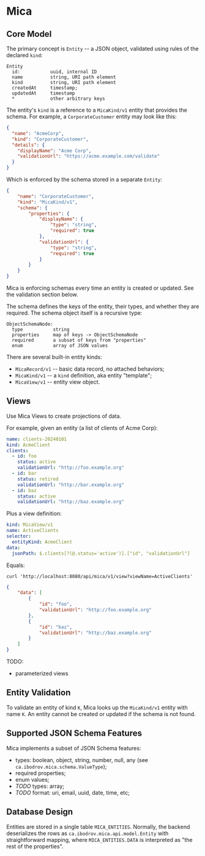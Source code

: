# Mica

## Core Model

The primary concept is `Entity` -- a JSON object, validated using rules of the
declared `kind`:

```text
Entity
  id:           uuid, internal ID
  name          string, URI path element
  kind          string, URI path element
  createdAt     timestamp;
  updatedAt     timestamp
  *             other arbitrary keys
```

The entity's `kind` is a reference to a `MicaKind/v1` entity that provides
the schema. For example, a `CorporateCustomer` entity may look like this:

```json
{
  "name": "AcmeCorp",
  "kind": "CorporateCustomer",
  "details": {
    "displayName": "Acme Corp",
    "validationUrl": "https://acme.example.com/validate"
  }
}
```

Which is enforced by the schema stored in a separate `Entity`:

```json
{
    "name": "CorporateCustomer",
    "kind": "MicaKind/v1",
    "schema": {
        "properties": {
            "displayName": {
                "type": "string",
                "required": true
            },
            "validationUrl": {
                "type": "string",
                "required": true
            }
        }
    }
}
```

Mica is enforcing schemas every time an entity is created or updated. See
the validation section below.

The schema defines the keys of the entity, their types, and whether they are
required. The schema object itself is a recursive type:

```text
ObjectSchemaNode:
  type           string
  properties     map of keys -> ObjectSchemaNode
  required       a subset of keys from "properties"
  enum           array of JSON values
```

There are several built-in entity kinds:
- `MicaRecord/v1` -- basic data record, no attached behaviors;
- `MicaKind/v1` -- a `kind` definition, aka entity "template";
- `MicaView/v1` -- entity view object.

## Views

Use Mica Views to create projections of data.

For example, given an entity (a list of clients of Acme Corp):

```yaml
name: clients-20240101
kind: AcmeClient
clients:
  - id: foo
    status: active
    validationUrl: "http://foo.example.org"
  - id: bar
    status: retired
    validationUrl: "http://bar.example.org"
  - id: baz
    status: active
    validationUrl: "http://baz.example.org"
```

Plus a view definition:

```yaml
kind: MicaView/v1
name: ActiveClients
selector:
  entityKind: AcmeClient
data:
  jsonPath: $.clients[?(@.status='active')].["id", "validationUrl"]
```

Equals:

```
curl 'http://localhost:8080/api/mica/v1/view?viewName=ActiveClients'
```

```json
{
    "data": [
        {
            "id": "foo",
            "validationUrl": "http://foo.example.org"
        },
        {
            "id": "baz",
            "validationUrl": "http://baz.example.org"
        }
    ]
}
```

TODO:
- parameterized views

## Entity Validation

To validate an entity of kind `K`, Mica looks up the `MicaKind/v1` entity
with name `K`. An entity cannot be created or updated if the schema is not
found.

## Supported JSON Schema Features

Mica implements a subset of JSON Schema features:

- types: boolean, object, string, number, null, any (see `ca.ibodrov.mica.schema.ValueType`);
- required properties;
- enum values;
- _TODO_ types: array;
- _TODO_ format: uri, email, uuid, date, time, etc;

## Database Design

Entities are stored in a single table `MICA_ENTITIES`.
Normally, the backend deserializes the rows as
`ca.ibodrov.mica.api.model.Entity` with straightforward mapping, where
`MICA_ENTITIES.DATA` is interpreted as "the rest of the properties".
